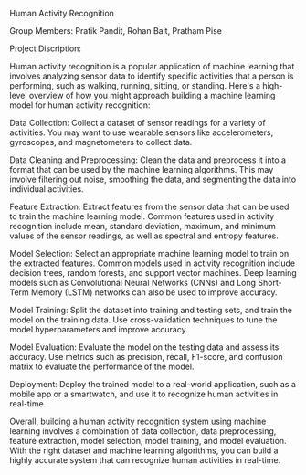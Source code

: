 Human Activity Recognition

Group Members: Pratik Pandit, Rohan Bait, Pratham Pise

Project Discription:

Human activity recognition is a popular application of machine learning that involves analyzing sensor data to identify specific activities that a person is performing, 
such as walking, running, sitting, or standing. Here's a high-level overview of how you might approach building a machine learning model for human activity recognition:


Data Collection: Collect a dataset of sensor readings for a variety of activities. You may want to use wearable sensors like accelerometers, gyroscopes, and magnetometers 
to collect data.


Data Cleaning and Preprocessing: Clean the data and preprocess it into a format that can be used by the machine learning algorithms. This may involve filtering out noise,
smoothing the data, and segmenting the data into individual activities.


Feature Extraction: Extract features from the sensor data that can be used to train the machine learning model. Common features used in activity recognition include mean,
standard deviation, maximum, and minimum values of the sensor readings, as well as spectral and entropy features.


Model Selection: Select an appropriate machine learning model to train on the extracted features. Common models used in activity recognition include decision trees,
random forests, and support vector machines. Deep learning models such as Convolutional Neural Networks (CNNs) and Long Short-Term Memory (LSTM) networks can also be 
used to improve accuracy.


Model Training: Split the dataset into training and testing sets, and train the model on the training data. Use cross-validation techniques to tune the model
hyperparameters and improve accuracy.


Model Evaluation: Evaluate the model on the testing data and assess its accuracy. Use metrics such as precision, recall, F1-score, and confusion matrix to evaluate the 
performance of the model.


Deployment: Deploy the trained model to a real-world application, such as a mobile app or a smartwatch, and use it to recognize human activities in real-time.


Overall, building a human activity recognition system using machine learning involves a combination of data collection, data preprocessing, feature extraction, 
model selection, model training, and model evaluation. With the right dataset and machine learning algorithms, you can build a highly accurate system that can 
recognize human activities in real-time.

